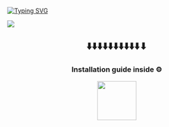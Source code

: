 
[![Typing SVG](https://readme-typing-svg.herokuapp.com?font=Fira+Code&size=35&pause=1000&color=F79142&center=true&vCenter=true&random=false&width=584&lines=FREE+FULL+CRACK+ILLUSTRATOR)](https://git.io/typing-svg)

![](https://iili.io/JcHYzen.png)

<h2 align=center>⬇️⬇️⬇️⬇️⬇️⬇️⬇️⬇️⬇️⬇️⬇</h2>

<h3 align=center>Installation guide inside ⚙️ </h3>

<p align="center"> <a href="https://gg.gg/crackstrator"> <img height="90" src="https://iili.io/JapvPpf.png"/> </a> </p>
